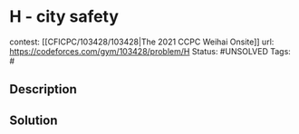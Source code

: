 # H - city safety

contest: [[CFICPC/103428/103428|The 2021 CCPC Weihai Onsite]]
url: https://codeforces.com/gym/103428/problem/H
Status: #UNSOLVED
Tags: #

## Description

## Solution

